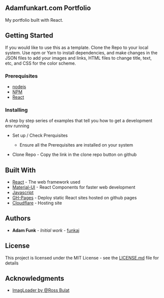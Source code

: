 ## Adamfunkart.com Portfolio

My portfolio built with React.

## Getting Started

If you would like to use this as a template. Clone the Repo to your local system. Use npm or Yarn to install dependencies, and make changes in the JSON files to add your images and links, HTML files to change title, text, etc, and CSS for the color scheme.

### Prerequisites

- [nodejs](https://nodejs.org/en/)
- [NPM](https://www.npmjs.com/)
- [React](https://reactjs.org/)

### Installing

A step by step series of examples that tell you how to get a development env running

- Set up / Check Prerquisites

  - Ensure all the Prerequisites are installed on your system

- Clone Repo - Copy the link in the clone repo button on github
  

<!--
## Deployment

Coming Soon -->

## Built With

- [React](https://reactjs.org/) - The web framework used
- [Material-UI](https://material-ui.com/) - React Components for faster web development
- [Javascript](https://www.javascript.com/)
- [GH-Pages](https://www.npmjs.com/package/gh-pages) - Deploy static React sites hosted on github pages
- [Cloudflare](https://cloudflare.com/) - Hosting site

<!--
## Versioning

We use [SemVer](http://semver.org/) for versioning. For the versions available, see the [tags on this repository](https://github.com/your/project/tags). -->

## Authors

- **Adam Funk** - _Initial work_ - [funkaj](https://github.com/funkaj)

## License

This project is licensed under the MIT License - see the [LICENSE.md](LICENSE.md) file for details

## Acknowledgments

- [ImagLoader by @Ross Bulat](https://medium.com/@rossbulat/lazy-image-loading-in-react-the-full-breakdown-4026619de2df)
